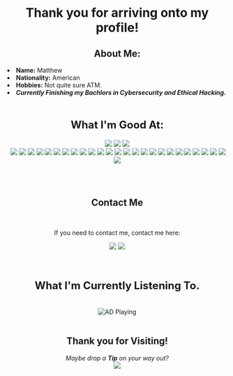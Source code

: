 <body>
<h1 align="center"> Thank you for arriving onto my profile!</h1>
<div>
    <h2 align="center"> About Me: </h2>
</div>
<div align="Left">
    <li>
        <b>Name:</b> Matthew</li>
	</li>
    <li>
        <b>Nationality:</b> American
    </li>
    <li>
        <b>Hobbies:</b> Not quite sure ATM.
    </li>
    <li>
        <b><i>Currently Finishing my Bachlors in Cybersecurity and Ethical Hacking.</i></b> 
    </li>
    <br>
</div>
<div>
    <h2 align="Center" style="font-size: 24px"> What I'm Good At:</h2>
    <p>
</div>
<div>
    <p align="center"><img src="https://a11ybadges.com/badge?logo=adobecreativecloud"/> <img src="https://img.shields.io/badge/html5%20-%23E34F26.svg?&style=for-the-badge&logo=html5&logoColor=white"/> <img src="https://img.shields.io/badge/css3%20-%231572B6.svg?&style=for-the-badge&logo=css3&logoColor=white"/><br>
         <img src="https://img.shields.io/badge/node.js%20-%2343853D.svg?&style=for-the-badge&logo=node.js&logoColor=white"/> <img src="https://img.shields.io/badge/javascript%20-%23323330.svg?&style=for-the-badge&logo=javascript&logoColor=%23F7DF1E"/> <img src="https://img.shields.io/badge/git%20-%23F05033.svg?&style=for-the-badge&logo=git&logoColor=white"/> <img src="https://img.shields.io/badge/github%20-%23121011.svg?&style=for-the-badge&logo=github&logoColor=white"/>
		<img src="https://img.shields.io/badge/bootstrap%20-%23563D7C.svg?&style=for-the-badge&logo=bootstrap&logoColor=white"/> <img src="https://img.shields.io/badge/markdown-%23000000.svg?&style=for-the-badge&logo=markdown&logoColor=white"/> <img src="https://img.shields.io/badge/shell_script%20-%23121011.svg?&style=for-the-badge&logo=gnu-bash&logoColor=white"/> 
		<img src="https://img.shields.io/badge/java-%23ED8B00.svg?&style=for-the-badge&logo=java&logoColor=white"/> <img src="https://img.shields.io/badge/c++%20-%2300599C.svg?&style=for-the-badge&logo=c%2B%2B&ogoColor=white"/> <img src="https://img.shields.io/badge/python%20-%2314354C.svg?&style=for-the-badge&logo=python&logoColor=white"/> 
		<img src="https://img.shields.io/badge/Google%20Cloud%20-%234285F4.svg?&style=for-the-badge&logo=google-cloud&logoColor=white"/> <img src="https://img.shields.io/badge/firebase%20-%23039BE5.svg?&style=for-the-badge&logo=firebase"/> <img src="https://img.shields.io/badge/apache%20-%23D42029.svg?&style=for-the-badge&logo=apache&logoColor=white"/> <img src="https://img.shields.io/badge/nginx%20-%23009639.svg?&style=for-the-badge&logo=nginx&logoColor=white"/> 
		<img src="https://img.shields.io/badge/mysql-%2300f.svg?&style=for-the-badge&logo=mysql&logoColor=white"/> <img src ="https://img.shields.io/badge/sqlite-%2307405e.svg?&style=for-the-badge&logo=sqlite&logoColor=white"/> <img src="https://img.shields.io/badge/github%20actions%20-%232671E5.svg?&style=for-the-badge&logo=github%20actions&logoColor=white"/> <img src="https://img.shields.io/badge/PyTorch%20-%23EE4C2C.svg?&style=for-the-badge&logo=PyTorch&logoColor=white" /> 
		<img src="https://img.shields.io/badge/TensorFlow%20-%23FF6F00.svg?&style=for-the-badge&logo=TensorFlow&logoColor=white"/> <img src="https://img.shields.io/badge/unity%20-%23000000.svg?&style=for-the-badge&logo=unity&logoColor=white"/> <img src="https://img.shields.io/badge/docker%20-%230db7ed.svg?&style=for-the-badge&logo=docker&logoColor=white"/> 
		<img src="https://img.shields.io/badge/-Raspberry%20Pi-C51A4A?style=for-the-badge&logo=Raspberry-Pi"/> <img src="https://a11ybadges.com/badge?logo=godotengine"/> <img src="https://a11ybadges.com/badge?logo=cisco"/> <img src="https://a11ybadges.com/badge?logo=linux"/> <img src="https://a11ybadges.com/badge?logo=vmware"/><br><br>
    </p>
    <br>
    <h2 align="center"> Contact Me </h2>
    <br>
    <p align="center">If you need to contact me, contact me here:</p>
    <p align="center"><a href="https://twitter.com/LewdSumihara" target="_blank"><img src="https://img.shields.io/badge/LewdSumihara%20-%231DA1F2.svg?&style=for-the-badge&logo=Twitter&logoColor=white"/></a> <a href="https://github.com/mattsumi" target="_blank"><img src="https://img.shields.io/badge/konekurosawa-%237289DA.svg?&style=for-the-badge&logo=discord&logoColor=white"/></a></p>
</div>
<br>
<div>
    <h2 align="center" style="font-size: 24px"> What I'm Currently Listening To.</h2>
    <br>
    <div align="center">
        <img id="Spotify-now-playing" src="https://spotify-github-profile.vercel.app/api/view.svg?uid=scottdamnpilgrim&cover_image=true&theme=novatorem&show_offline=true&background_color=121212&interchange=false&bar_color=53b14f&bar_color_cover=false" alt="AD Playing">
    </div>
<br>
<div>
<h2 align="center"> Thank you for Visiting! </h2>
 <div align="center">
        <i>Maybe drop a <b>Tip</b> on your way out?</i></li>
	<br>
<div align="center">
<a href="https://ko-fi.com/lewddsumihara" >
<img src="https://a11ybadges.com/badge?logo=kofi"/>
</div>
</div>
</body>
